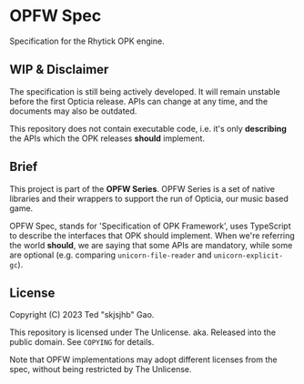 # OPFW Spec

Specification for the Rhytick OPK engine.

## WIP & Disclaimer

The specification is still being actively developed. It will remain unstable before the first Opticia release. APIs can change at any time, and the documents may also be outdated.

This repository does not contain executable code, i.e. it's only **describing** the APIs which the OPK releases **should** implement.

## Brief

This project is part of the **OPFW Series**. OPFW Series is a set of native libraries and their wrappers to support the run of Opticia, our music based game.

OPFW Spec, stands for 'Specification of OPK Framework', uses TypeScript to describe the interfaces that OPK should implement. When we're referring the world **should**, we are saying that some APIs are mandatory, while some are optional (e.g. comparing `unicorn-file-reader` and `unicorn-explicit-gc`).

## License

Copyright (C) 2023 Ted "skjsjhb" Gao.

This repository is licensed under The Unlicense. aka. Released into the public domain. See `COPYING` for details.

Note that OPFW implementations may adopt different licenses from the spec, without being restricted by The Unlicense.



